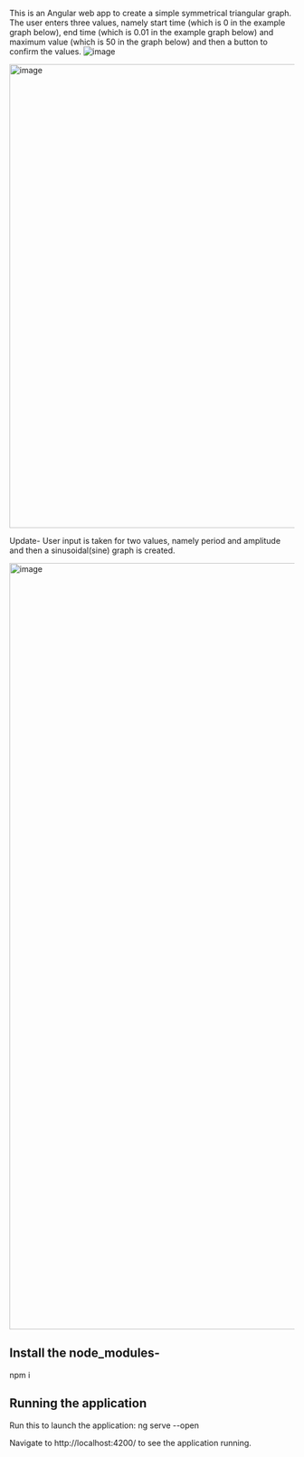 This is an Angular web app to create a simple symmetrical triangular graph. The user enters three values, namely start time (which is 0 in the example graph below), 
end time (which is 0.01 in the example graph below) and maximum value (which is 50 in the graph below) and then a 
button to confirm the values.
![image](https://user-images.githubusercontent.com/25429301/130308475-f63beaa8-0ea0-4ada-9723-99c93fc371ed.jpeg)

<img width="820" alt="image" src="https://user-images.githubusercontent.com/25429301/130334151-ae1ea11e-cc34-4543-9b3f-a43f851ce948.png">

Update-
User input is taken for two values, namely period and amplitude and then a sinusoidal(sine) graph is created.

<img width="1355" alt="image" src="https://user-images.githubusercontent.com/25429301/130370752-172aec5a-4fa0-45c8-9ad7-50c7862a4955.png">






## Install the node_modules-

npm i

## Running the application
Run this to launch the application:
ng serve --open

Navigate to http://localhost:4200/ to see the application running.
